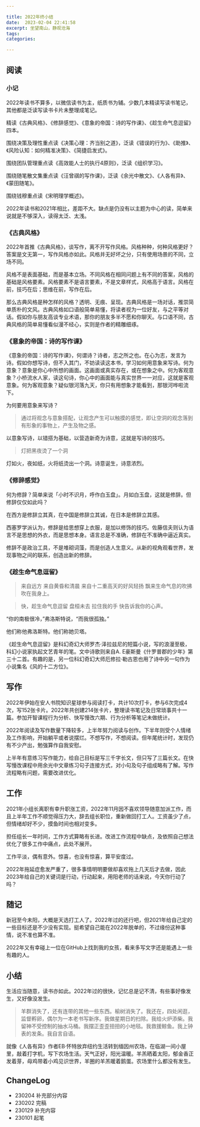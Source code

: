 ```yaml
---

title: 2022年终小结
date:  2023-02-04 22:41:58
excerpt: 坐望南山，静观沧海
tags: 
categories: 

---
```


## 阅读

### 小记

2022年读书不算多，以微信读书为主，纸质书为辅。少数几本精读写读书笔记，其他都是泛读写读书卡片未整理成笔记。

精读《古典风格》、《修辞感觉》、《意象的帝国：诗的写作课》、《趁生命气息逗留》四本。

围绕决策及理性重点读《决策心理：齐当别之道》，泛读《错误的行为》、《助推》、《风险认知：如何精准决策》、《简捷启发式》。

围绕团队管理重点读《高效能人士的执行4原则》，泛读《组织学习》。

围绕随笔散文集重点读《汪曾祺的写作课》，泛读《余光中散文》、《人各有异》、《蒙田随笔》。

围绕钱穆重点读《宋明理学概述》。

2022年读书和2021年相比，差距不大。缺点是仍没有以主题为中心的读，简单来说就是不够深入，读得太泛、太浅。

### 《古典风格》

2022年首推《古典风格》，谈写作，离不开写作风格。风格种种，何种风格更好？答案是文无第一，写作风格亦如此。风格并无好坏之分，只有使用场景的不同，立场不同。

风格不是表面基础，而是基本立场。不同风格在相同问题上有不同的答案，风格的基础是风格要素。风格要素不是语言要素，不是文章样式，风格高于语言。风格在前，技巧在后；思维在前，写作在后。

那么古典风格是种怎样的风格？透明、无痕、呈现。古典风格是一场对话，推崇简单质朴的文风。古典风格如口语般简单易懂，将读者视为一位好友，与之平等对话。假如你与朋友高谈专业术语，那你的朋友多半不愿和你聊天。与口语不同，古典风格的简单易懂看似漫不经心，实则是作者的精雕细琢。

### 《意象的帝国：诗的写作课》

《意象的帝国：诗的写作课》，何谓诗？诗者，志之所之也。在心为志，发言为诗。假如你想写诗，但不入其门，不妨读读这本书，学习如何用意象来写诗。何为意象？意象是你心中所想的画面。这画面或真实存在，或在想象之中。何为客观意象？小桥流水人家，读这句诗，你心中的画面能与真实世界一一对应，这就是客观意象。何为客观意象？疑似银河落九天，你只有用想象才能看到，那银河哗啦流下。

为何要用意象来写诗？

> 通过将观念与意象搭配，让观念产生可以触摸的感觉，即让空洞的观念落到有形象的事物上，产生及物之感。

以意象写诗，以错搭为基础，以营造新奇为诗意，这就是写诗的技巧。

> 灯把黑夜烫了一个洞

灯如火，夜如纸，火将纸烫出一个洞。诗意诞生，诗意浓烈。

### 《修辞感觉》

何为修辞？简单来说「小时不识月，呼作白玉盘」。月如白玉盘，这就是修辞。但修辞仅仅如此吗？

在西方是修辞立其真，在中国是修辞立其诚，在日本是修辞立其感。

西塞罗学派认为，修辞是给思想穿上衣服，是加以修饰的技巧。佐藤信夫则认为语言不是思想的外衣，而是思想本身。语言总是不准确，修辞在不准确中逼近真实。

修辞不是政治工具，不是堆砌词藻，而是创造人生意义。从新的视角观看世界，发现事物之间的联系，创造出新的修辞。

### 《趁生命气息逗留》

> 来自远方
> 来自黄昏和清晨
> 来自十二重高天的好风轻扬
> 飘来生命气息的吹拂
> 吹在我身上。

> 快，趁生命气息逗留
> 盘桓未去
> 拉住我的手
> 快告诉我你的心声。

“你的南极很冷，”弗洛斯特说，“而我很孤独。”

他们称他弗洛斯特。他们称她贝塔。

《趁生命气息逗留》是科幻奇幻大师罗杰·泽拉兹尼的短篇小说，写的浪漫至极，科幻小说家执起文艺青年的笔。文中诗歌则来自A. E豪斯曼《什罗普郡的少年》第三十二首。有趣的是，另一位科幻奇幻大师厄修拉·勒古恩也用了诗中另一句作为小说集名《风的十二方位》。

## 写作

2022年伊始在安人书院知识星球参与阅读打卡，共计10次打卡，参与6次完成4次，写152张卡片。2022年共创建214张卡片，整理读书笔记及日常琐事共十一篇。参加开智课程行为分析、快写慢改六期、行为分析等笔记未做统计。

2022年阅读及写作数量下降较多，上半年努力阅读与创作。下半年则受个人情绪及工作影响，开始躺平或者说摆烂。不想写作，不想阅读。但年尾统计时，发现仍有不少产出，勉强算作自我安慰。

上半年有意练习写作能力，给自己目标是写三千字长文，但只写了三篇长文。在快写慢改课程中用余光中文章练习句子连接方式，对小句及句子组成略有了解。写作流程略有问题，需要改进优化。

## 工作

2021年小组长离职有幸升职涨工资，2022年11月因不喜欢领导随意加派工作，而且上半年工作不顺觉得压力大，辞去组长职位，重新做回打工人。工资虽少了点，但情绪却好不少，摸鱼时间也相对变多。

担任组长一年时间，工作方式算略有长进。改进工作流程中缺点，及依照自己想法优化了很多工作中痛点，此处不展开。

工作平淡，偶有意外。惊喜，也没有惊喜，算平安度过。

2022年拖延症愈发严重了，很多事情明明要做却喜欢拖上几天后才去做，因此2023年给自己的关键词是行动，行动起来，用阳老师的话来说，今天你行动了吗？

## 随记

新冠至今未阳，大概是天选打工人了。2022年过的还行吧，但2021年给自己定的一些目标还是不少没有实现。挺希望自己能在2022年脱单的，不过缘份这种事情，说不准也算不准。

2022年又有幸碰上一位在GitHub上找到我的女孩，看来多写文字还是能遇上一些有趣的人。

## 小结

生活应当随意，读书亦如此。2022年过的很快，记忆总是记不清，有些事好像发生，又好像没发生。

> 羊群消失了，还有连带的其他一些东西。榆树消失了。我还在，四处闲逛，监督孵卵，偶尔为一本老书写新序。我做星期日的扫除。我给火炉添柴。我留神不受控制的抽水马桶。我摆正歪歪扭扭的小地毯。我救援鲸鱼。我上钟表的发条。我自言自语。

就像《人各有异》作者EB·怀特放弃纽约生活转到缅因州农场，在临湖一间小屋里，敲着打字机，写下农场生活。天气正好，阳光温暖。羊羔晒着太阳，郁金香正发着芽，母鸡带着小鸡见识世界，羊圈的羊羔暖着鹅蛋。农场里什么都没有发生。

## ChangeLog

- 230204 补充部分内容
- 230202 完稿
- 230129 补充内容
- 230101 起笔

